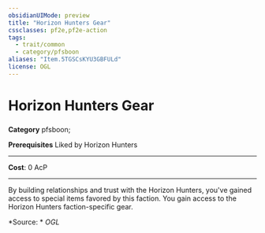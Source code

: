 ```yaml
---
obsidianUIMode: preview
title: "Horizon Hunters Gear"
cssclasses: pf2e,pf2e-action
tags:
  - trait/common
  - category/pfsboon
aliases: "Item.5TGSCsKYU3GBFULd"
license: OGL
---
```

# Horizon Hunters Gear

### 

**Category** pfsboon; 



**Prerequisites** Liked by Horizon Hunters
* * *
**Cost**: 0 AcP

* * *

By building relationships and trust with the Horizon Hunters, you've gained access to special items favored by this faction. You gain access to the Horizon Hunters faction-specific gear.

*Source: *
*OGL*